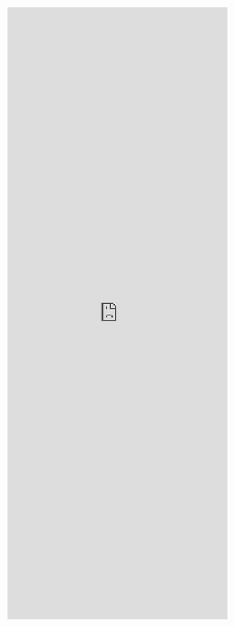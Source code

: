 <iframe src="https://goo.gl/forms/hv4LYtAV0S0xyMfw1" width="100%" style="height: 100em; border-width:0px; border-style:none;">